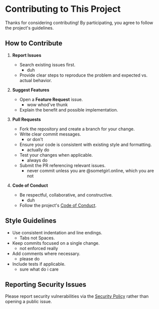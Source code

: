 # Contributing to This Project

Thanks for considering contributing! By participating, you agree to follow the project's guidelines.

## How to Contribute

1. **Report Issues**  
   - Search existing issues first.
       -  duh
   - Provide clear steps to reproduce the problem and expected vs. actual behavior.

2. **Suggest Features**  
   - Open a **Feature Request** issue.
       - wow whod've thunk
   - Explain the benefit and possible implementation.

3. **Pull Requests**  
   - Fork the repository and create a branch for your change.
   - Write clear commit messages.
       - or don't
   - Ensure your code is consistent with existing style and formatting.
       - actually do
   - Test your changes when applicable.
       - always do
   - Submit the PR referencing relevant issues.
       - never commit unless you are @sometgirl.online, which you are not

4. **Code of Conduct**  
   - Be respectful, collaborative, and constructive.
       - duh
   - Follow the project's [Code of Conduct](CODE_OF_CONDUCT.md).

## Style Guidelines

- Use consistent indentation and line endings.
    - Tabs not Spaces.
- Keep commits focused on a single change.
    -  not enforced really
- Add comments where necessary.
    - please do
- Include tests if applicable.
    - sure what do i care
## Reporting Security Issues

Please report security vulnerabilities via the [Security Policy](.github/SECURITY.md) rather than opening a public issue.
